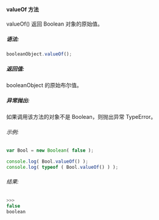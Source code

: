 #### valueOf 方法

  valueOf() 返回 Boolean 对象的原始值。

##### 语法:

  ```javascript
  booleanObject.valueOf();
  ```

##### 返回值:

  booleanObject 的原始布尔值。

##### 异常抛出:

  如果调用该方法的对象不是 Boolean，则抛出异常 TypeError。
  
###### 示例:

  ```javascript
  var Bool = new Boolean( false );
  
  console.log( Bool.valueOf() );
  console.log( typeof ( Bool.valueOf() ) );
  ```

###### 结果:

  ```javascript
  >>>
  false
  boolean
  ```
